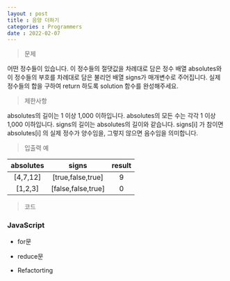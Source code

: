 ```yaml
---
layout : post
title : 음양 더하기
categories : Programmers
date : 2022-02-07
---
```

> 문제<br>

어떤 정수들이 있습니다. 이 정수들의 절댓값을 차례대로 담은 정수 배열 absolutes와 이 정수들의 부호를 차례대로 담은 불리언 배열 signs가 매개변수로 주어집니다. 실제 정수들의 합을 구하여 return 하도록 solution 함수를 완성해주세요.

> 제한사항<br>

absolutes의 길이는 1 이상 1,000 이하입니다.
absolutes의 모든 수는 각각 1 이상 1,000 이하입니다.
signs의 길이는 absolutes의 길이와 같습니다.
signs[i] 가 참이면 absolutes[i] 의 실제 정수가 양수임을, 그렇지 않으면 음수임을 의미합니다.

> 입출력 예<br>

|absolutes|signs|result|
|:--:|:--:|:--:|
|[4,7,12]|[true,false,true]|9|
|[1,2,3]|[false,false,true]|0|

> 코드
### JavaScript

* for문
<script src="https://gist.github.com/kwontaehoon/cd5d29c8db5677ee9addb6bc95a92ae0.js"></script>

* reduce문
<script src="https://gist.github.com/kwontaehoon/5727bb7614b6ac4264d5ea5a21598a1c.js"></script>

* Refactorting
<script src="https://gist.github.com/kwontaehoon/bb98b9c8e806644034c99be0786be3fd.js"></script>

